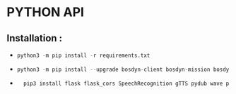 # PYTHON API
## Installation :
- ```python  
  python3 -m pip install -r requirements.txt 
  ```
- ```python 
  python3 -m pip install --upgrade bosdyn-client bosdyn-mission bosdyn-choreography-client
  ```
- ```python 
    pip3 install flask flask_cors SpeechRecognition gTTS pydub wave playsound pyrebase
  ```

